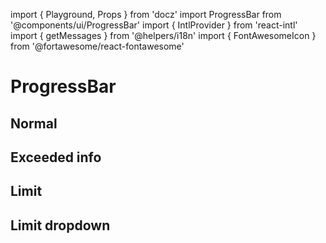 import { Playground, Props } from 'docz'
import ProgressBar from '@components/ui/ProgressBar'
import { IntlProvider } from 'react-intl'
import { getMessages } from '@helpers/i18n'
import { FontAwesomeIcon } from '@fortawesome/react-fontawesome'

# ProgressBar

<Props of={ProgressBar} />

## Normal

<Playground>
  <ProgressBar 
    variant='success' 
    quantity={90} 
    limit={100} />
  <ProgressBar 
    variant='warning' 
    quantity={100} 
    limit={100} />
  <ProgressBar 
    variant='alert' 
    quantity={110} 
    limit={100} />
</Playground>

## Exceeded info

<Playground>
 <IntlProvider
    locale='en'
    messages={getMessages['en']}>
      <ProgressBar
        variant='success'
        quantity={90}
        limit={100}
        limitExceededInfo
        limitText='statistics.unique-users'/>
  </IntlProvider>
</Playground>

## Limit

<Playground>
  <ProgressBar 
    variant='success'
    quantity={90} 
    limit={100} 
    showColorNumber />
</Playground>

## Limit dropdown

<Playground>
  <ProgressBar 
    variant='success'
    quantity={90} 
    limit={100} 
    barSize='small'
    showDropdownResult
    limitText='statistics.unique-users' />
</Playground>
